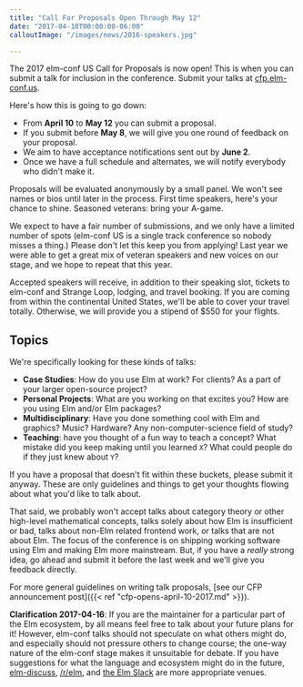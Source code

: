 ```yaml
---
title: "Call For Proposals Open Through May 12"
date: "2017-04-10T00:00:00-06:00"
calloutImage: "/images/news/2016-speakers.jpg"

---
```


The 2017 elm-conf US Call for Proposals is now open!
This is when you can submit a talk for inclusion in the conference.
Submit your talks at [cfp.elm-conf.us](https://cfp.elm-conf.us/events/elm-conf-us-2017).

Here's how this is going to go down:

- From **April 10** to **May 12** you can submit a proposal.
- If you submit before **May 8**, we will give you one round of feedback on your proposal. 
- We aim to have acceptance notifications sent out by **June 2**.
- Once we have a full schedule and alternates, we will notify everybody who didn't make it.

Proposals will be evaluated anonymously by a small panel. We won't see names or bios until later in the process. First time speakers, here's your chance to shine. Seasoned veterans: bring your A-game.

We expect to have a fair number of submissions, and we only have a limited number of spots (elm-conf US is a single track conference so nobody misses a thing.) Please don't let this keep you from applying! Last year we were able to get a great mix of veteran speakers and new voices on our stage, and we hope to repeat that this year.

Accepted speakers will receive, in addition to their speaking slot, tickets to elm-conf and Strange Loop, lodging, and travel booking. If you are coming from within the continental United States, we'll be able to cover your travel totally. Otherwise, we will provide you a stipend of $550 for your flights.

<!--more-->

## Topics

We're specifically looking for these kinds of talks:

- **Case Studies**: How do you use Elm at work? For clients? As a part of your larger open-source project?
- **Personal Projects**: What are you working on that excites you? How are you using Elm and/or Elm packages?
- **Multidisciplinary**: Have you done something cool with Elm and graphics? Music? Hardware? Any non-computer-science field of study?
- **Teaching**: have you thought of a fun way to teach a concept? What mistake did you keep making until you learned `X`? What could people do if they just knew about `Y`?

If you have a proposal that doesn't fit within these buckets, please submit it anyway. These are only guidelines and things to get your thoughts flowing about what you'd like to talk about.

That said, we probably won't accept talks about category theory or other high-level mathematical concepts, talks solely about how Elm is insufficient or bad, talks about non-Elm related frontend work, or talks that are not about Elm. The focus of the conference is on shipping working software using Elm and making Elm more mainstream. But, if you have a *really* strong idea, go ahead and submit it before the last week and we'll give you feedback directly.

For more general guidelines on writing talk proposals, [see our CFP announcement post]({{< ref "cfp-opens-april-10-2017.md" >}}).

**Clarification 2017-04-16**: If you are the maintainer for a particular part of the Elm ecosystem, by all means feel free to talk about your future plans for it! However, elm-conf talks should not speculate on what others might do, and especially should not pressure others to change course; the one-way nature of the elm-conf stage makes it unsuitable for debate. If you have suggestions for what the language and ecosystem might do in the future, [elm-discuss](https://groups.google.com/forum/#!forum/elm-discuss), [/r/elm](https://www.reddit.com/r/elm), and [the Elm Slack](http://elmlang.herokuapp.com/) are more appropriate venues.
